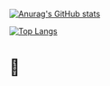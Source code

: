 [![Anurag's GitHub stats](https://github-readme-stats.vercel.app/api?username=chenjiayao)](https://github.com/chenjiayao)


[![Top Langs](https://github-readme-stats.vercel.app/api/top-langs/?username=chenjiayao)](https://github.com/chenjiayao)


# 👋
